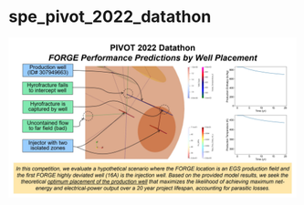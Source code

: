 # spe_pivot_2022_datathon
<img src="https://github.com/borisenko-ru/spe_pivot_2022_datathon/blob/main/Images/objectives.jpg">
